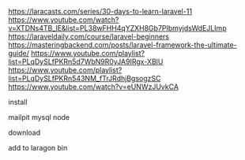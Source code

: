 https://laracasts.com/series/30-days-to-learn-laravel-11
https://www.youtube.com/watch?v=XTDNs4TB_lE&list=PL38wFHH4qYZXH8Gb7PIbmyjdsWdEJLImp
https://laraveldaily.com/course/laravel-beginners
https://masteringbackend.com/posts/laravel-framework-the-ultimate-guide/
https://www.youtube.com/playlist?list=PLqDySLfPKRn5d7WbN9R0yJA9IRgx-XBlU
https://www.youtube.com/playlist?list=PLqDySLfPKRn543NM_fTrJRdhjBgsogzSC
https://www.youtube.com/watch?v=eUNWzJUvkCA

install

mailpit
mysql
node

download

add to laragon bin


